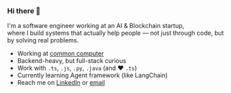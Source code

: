 ### Hi there 👋

I'm a software engineer working at an AI & Blockchain startup,<br>
where I build systems that actually help people — not just through code, but by solving real problems.

- Working at [common computer](https://comcom.ai/)
- Backend-heavy, but full-stack curious
- Work with `.ts`, `.js`, `.py`, `.java` (and ❤️ `.ts`)
- Currently learning Agent framework (like LangChain)
- Reach me on [LinkedIn](https://www.linkedin.com/in/ajy9844) or [email](mailto:ajy09844@gmail.com)
